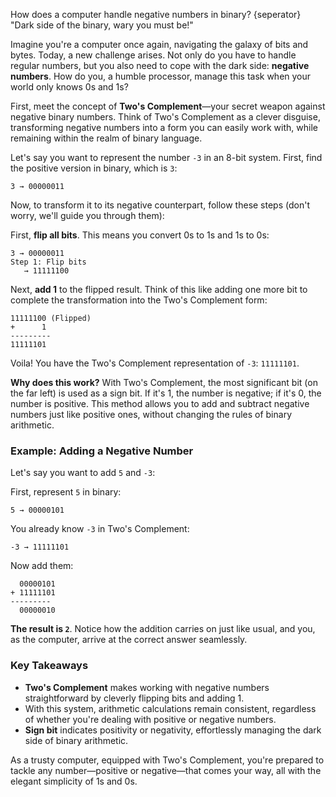 How does a computer handle negative numbers in binary?
{seperator}
"Dark side of the binary, wary you must be!" 

Imagine you're a computer once again, navigating the galaxy of bits and bytes. Today, a new challenge arises. Not only do you have to handle regular numbers, but you also need to cope with the dark side: **negative numbers**. How do you, a humble processor, manage this task when your world only knows 0s and 1s?

First, meet the concept of **Two's Complement**—your secret weapon against negative binary numbers. Think of Two's Complement as a clever disguise, transforming negative numbers into a form you can easily work with, while remaining within the realm of binary language.

Let's say you want to represent the number `-3` in an 8-bit system. First, find the positive version in binary, which is `3`:

```
3 → 00000011
```

Now, to transform it to its negative counterpart, follow these steps (don't worry, we'll guide you through them):

First, **flip all bits**. This means you convert 0s to 1s and 1s to 0s:

```
3 → 00000011
Step 1: Flip bits
   → 11111100
```

Next, **add 1** to the flipped result. Think of this like adding one more bit to complete the transformation into the Two's Complement form:

```
11111100 (Flipped)
+      1
---------
11111101
```

Voila! You have the Two's Complement representation of `-3`: `11111101`.

**Why does this work?** With Two's Complement, the most significant bit (on the far left) is used as a sign bit. If it's 1, the number is negative; if it's 0, the number is positive. This method allows you to add and subtract negative numbers just like positive ones, without changing the rules of binary arithmetic.

### Example: Adding a Negative Number
Let's say you want to add `5` and `-3`:

First, represent `5` in binary:
```
5 → 00000101
```

You already know `-3` in Two's Complement:
```
-3 → 11111101
```

Now add them:
```
  00000101
+ 11111101
---------
  00000010
```

**The result is `2`**. Notice how the addition carries on just like usual, and you, as the computer, arrive at the correct answer seamlessly.

### Key Takeaways
- **Two's Complement** makes working with negative numbers straightforward by cleverly flipping bits and adding 1.
- With this system, arithmetic calculations remain consistent, regardless of whether you're dealing with positive or negative numbers.
- **Sign bit** indicates positivity or negativity, effortlessly managing the dark side of binary arithmetic.

As a trusty computer, equipped with Two's Complement, you're prepared to tackle any number—positive or negative—that comes your way, all with the elegant simplicity of 1s and 0s.
